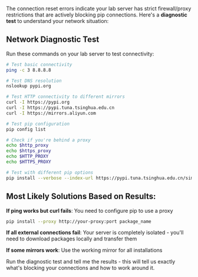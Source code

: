 The connection reset errors indicate your lab server has strict firewall/proxy restrictions that are actively blocking pip connections. Here's a **diagnostic test** to understand your network situation:

## Network Diagnostic Test

Run these commands on your lab server to test connectivity:

```bash
# Test basic connectivity
ping -c 3 8.8.8.8

# Test DNS resolution
nslookup pypi.org

# Test HTTP connectivity to different mirrors
curl -I https://pypi.org
curl -I https://pypi.tuna.tsinghua.edu.cn
curl -I https://mirrors.aliyun.com

# Test pip configuration
pip config list

# Check if you're behind a proxy
echo $http_proxy
echo $https_proxy
echo $HTTP_PROXY
echo $HTTPS_PROXY

# Test with different pip options
pip install --verbose --index-url https://pypi.tuna.tsinghua.edu.cn/simple/ numpy
```

## Most Likely Solutions Based on Results:

**If ping works but curl fails**: You need to configure pip to use a proxy
```bash
pip install --proxy http://your-proxy:port package_name
```

**If all external connections fail**: Your server is completely isolated - you'll need to download packages locally and transfer them

**If some mirrors work**: Use the working mirror for all installations

Run the diagnostic test and tell me the results - this will tell us exactly what's blocking your connections and how to work around it.
